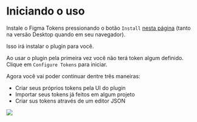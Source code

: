 # Iniciando o uso

Instale o Figma Tokens pressionando o botão `Install` [nesta página](https://www.figma.com/community/plugin/843461159747178978/Figma-Tokens) (tanto na versão Desktop quando em seu navegador).

Isso irá instalar o plugin para você.

Ao usar o plugin pela primeira vez você não terá token algum definido. Clique em `Configure Tokens` para iniciar.

Agora você vai poder continuar dentre três maneiras:

- Criar seus próprios tokens pela UI do plugin
- Importar seus tokens já feitos em algum projeto
- Criar sus tokens através de um editor JSON

![](/import-styles.jpg)
